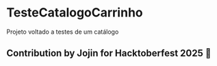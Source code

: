 # TesteCatalogoCarrinho

Projeto voltado a testes de um catálogo

## Contribution by Jojin for Hacktoberfest 2025 🎃
